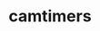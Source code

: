 ---
title: "camtimers"
layout: cache
category: package
meta: {"versions": ["master"], "compilers": ["gcc@8.4.0"]}
spec_files: 
 - "camtimers@master%gcc@8.4.0 build_type=RelWithDebInfo arch=linux-rhel7-sandybridge ^openmpi@3.1.4%gcc@8.4.0~cuda+cxx_exceptions~java+legacylaunchers~memchecker+pmi~sqlite3+thread_multiple+vt fabrics=ucx schedulers=slurm arch=linux-rhel7-sandybridge": spec-0.json

---